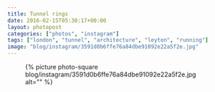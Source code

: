 ```yaml
---
title: Tunnel rings
date: 2016-02-15T05:30:17+00:00
layout: photopost
categories: ["photos", "instagram"]
tags: ["london", "tunnel", "architecture", "leyton", "running"]
image: "blog/instagram/3591d0b6ffe76a84dbe91092e22a5f2e.jpg"
---
```


<figure class="photo photo--square">
  {% picture photo-square blog/instagram/3591d0b6ffe76a84dbe91092e22a5f2e.jpg alt="" %}
</figure>


